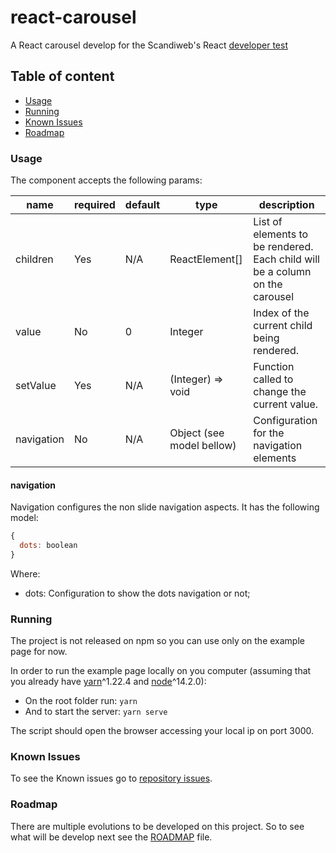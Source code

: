# react-carousel

A React carousel develop for the Scandiweb's React [developer test](./TEST_DESCRIPTION.md)

## Table of content
- [Usage](#usage)
- [Running](#running)
- [Known Issues](#known-issues)
- [Roadmap](#roadmap)

### Usage
The component accepts the following params:

| name       | required | default | type                      | description                                                                  |
|------------|----------|---------|---------------------------|------------------------------------------------------------------------------|
| children   | Yes      | N/A     | ReactElement[]            | List of elements to be rendered. Each child will be a column on the carousel |
| value      | No       | 0       | Integer                   | Index of the current child being rendered.                                   |
| setValue   | Yes      | N/A     | (Integer) => void         | Function called to change the current value.                                 |
| navigation | No       | N/A     | Object (see model bellow) | Configuration for the navigation elements                                    |


#### navigation
Navigation configures the non slide navigation aspects. It has the following model:

```js
{
  dots: boolean
}
```

Where:
 - dots: Configuration to show the dots navigation or not;

### Running
The project is not released on npm so you can use only on the example page for now.

In order to run the example page locally on you computer (assuming that you already have [yarn](https://classic.yarnpkg.com/en/docs/install/)^1.22.4 and [node](https://nodejs.org/en/download/)^14.2.0):

- On the root folder run:
`yarn`
- And to start the server:
`yarn serve`

The script should open the browser accessing your local ip on port 3000.

### Known Issues
To see the Known issues go to [repository issues](https://github.com/mateusbslopes/react-carousel/issues?q=is%3Aopen+is%3Aissue+label%3Abug).

### Roadmap
There are multiple evolutions to be developed on this project. So to see what will be develop next see the [ROADMAP](./ROADMAP.md) file.
